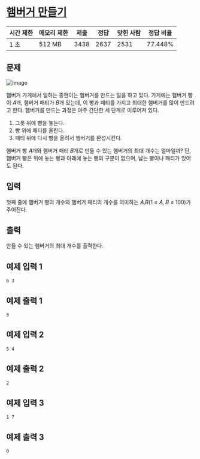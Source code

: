 # [햄버거 만들기](https://www.acmicpc.net/problem/25628)

| 시간 제한 | 메모리 제한 | 제출 | 정답 | 맞힌 사람 | 정답 비율 |
| --- | --- | --- | --- | --- | --- |
| 1 초 | 512 MB | 3438 | 2637 | 2531 | 77.448% |

## 문제

![image](https://upload.acmicpc.net/e56e993f-2a01-421f-924f-af5d6fc78ad2/-/preview/)

햄버거 가게에서 일하는 종현이는 햄버거를 만드는 일을 하고 있다. 가게에는 햄버거 빵이 𝐴개, 햄버거 패티가 𝐵개 있는데, 이 빵과 패티를 가지고 최대한 햄버거를 많이 만드려고 한다. 햄버거를 만드는 과정은 아주 간단한 세 단계로 이루어져 있다.

1. 그릇 위에 빵을 놓는다.
2. 빵 위에 패티를 올린다.
3. 패티 위에 다시 빵을 올려서 햄버거를 완성시킨다.

햄버거 빵 𝐴개와 햄버거 패티 𝐵개로 만들 수 있는 햄버거의 최대 개수는 얼마일까? 단, 햄버거 빵은 위에 놓는 빵과 아래에 놓는 빵의 구분이 없으며, 남는 빵이나 패티가 있어도 된다.

## 입력

첫째 줄에 햄버거 빵의 개수와 햄버거 패티의 개수를 의미하는 𝐴,𝐵(1 ≤ 𝐴, 𝐵 ≤ 100)가 주어진다.

## 출력

만들 수 있는 햄버거의 최대 개수를 출력한다.

## 예제 입력 1

```
6 3

```

## 예제 출력 1

```
3

```

## 예제 입력 2

```
5 4

```

## 예제 출력 2

```
2

```

## 예제 입력 3

```
1 7

```

## 예제 출력 3

```
0
```
